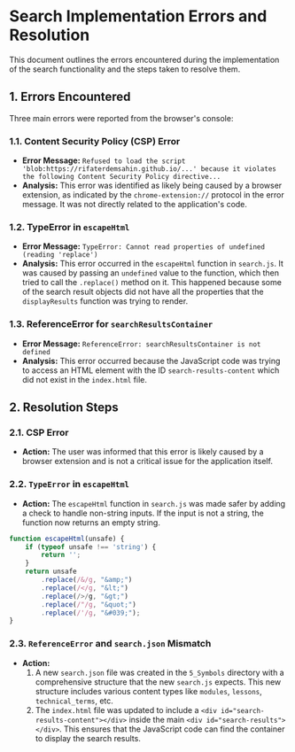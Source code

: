 # Search Implementation Errors and Resolution

This document outlines the errors encountered during the implementation of the search functionality and the steps taken to resolve them.

## 1. Errors Encountered

Three main errors were reported from the browser's console:

### 1.1. Content Security Policy (CSP) Error

- **Error Message:** `Refused to load the script 'blob:https://rifaterdemsahin.github.io/...' because it violates the following Content Security Policy directive...`
- **Analysis:** This error was identified as likely being caused by a browser extension, as indicated by the `chrome-extension://` protocol in the error message. It was not directly related to the application's code.

### 1.2. TypeError in `escapeHtml`

- **Error Message:** `TypeError: Cannot read properties of undefined (reading 'replace')`
- **Analysis:** This error occurred in the `escapeHtml` function in `search.js`. It was caused by passing an `undefined` value to the function, which then tried to call the `.replace()` method on it. This happened because some of the search result objects did not have all the properties that the `displayResults` function was trying to render.

### 1.3. ReferenceError for `searchResultsContainer`

- **Error Message:** `ReferenceError: searchResultsContainer is not defined`
- **Analysis:** This error occurred because the JavaScript code was trying to access an HTML element with the ID `search-results-content` which did not exist in the `index.html` file.

## 2. Resolution Steps

### 2.1. CSP Error

- **Action:** The user was informed that this error is likely caused by a browser extension and is not a critical issue for the application itself.

### 2.2. `TypeError` in `escapeHtml`

- **Action:** The `escapeHtml` function in `search.js` was made safer by adding a check to handle non-string inputs. If the input is not a string, the function now returns an empty string.

```javascript
function escapeHtml(unsafe) {
    if (typeof unsafe !== 'string') {
        return '';
    }
    return unsafe
        .replace(/&/g, "&amp;")
        .replace(/</g, "&lt;")
        .replace(/>/g, "&gt;")
        .replace(/"/g, "&quot;")
        .replace(/'/g, "&#039;");
}
```

### 2.3. `ReferenceError` and `search.json` Mismatch

- **Action:**
    1.  A new `search.json` file was created in the `5_Symbols` directory with a comprehensive structure that the new `search.js` expects. This new structure includes various content types like `modules`, `lessons`, `technical_terms`, etc.
    2.  The `index.html` file was updated to include a `<div id="search-results-content"></div>` inside the main `<div id="search-results"></div>`. This ensures that the JavaScript code can find the container to display the search results.
